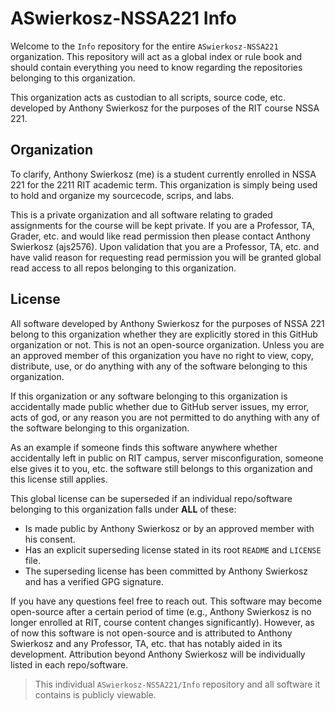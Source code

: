# ASwierkosz-NSSA221 Info

Welcome to the `Info` repository for the entire `ASwierkosz-NSSA221` organization. This repository
will act as a global index or rule book and should contain everything you need to know regarding the
repositories belonging to this organization.

This organization acts as custodian to all scripts, source code, etc. developed by Anthony Swierkosz
for the purposes of the RIT course NSSA 221.

## Organization

To clarify, Anthony Swierkosz (me) is a student currently enrolled in NSSA 221 for the 2211 RIT
academic term. This organization is simply being used to hold and organize my sourcecode, scrips,
and labs.

This is a private organization and all software relating to graded assignments for the course will
be kept private. If you are a Professor, TA, Grader, etc. and would like read permission then please
contact Anthony Swierkosz (ajs2576). Upon validation that you are a Professor, TA, etc. and have
valid reason for requesting read permission you will be granted global read access to all repos
belonging to this organization.

## License

All software developed by Anthony Swierkosz for the purposes of NSSA 221 belong to this organization
whether they are explicitly stored in this GitHub organization or not. This is not an open-source
organization. Unless you are an approved member of this organization you have no right to view,
copy, distribute, use, or do anything with any of the software belonging to this organization.

If this organization or any software belonging to this organization is accidentally made public
whether due to GitHub server issues, my error, acts of god, or any reason you are not permitted to
do anything with any of the software belonging to this organization.

As an example if someone finds this software anywhere whether accidentally left in public on RIT
campus, server misconfiguration, someone else gives it to you, etc. the software still belongs to
this organization and this license still applies.

This global license can be superseded if an individual repo/software belonging to this organization
falls under **ALL** of these:

- Is made public by Anthony Swierkosz or by an approved member with his consent.
- Has an explicit superseding license stated in its root `README` and `LICENSE` file.
- The superseding license has been committed by Anthony Swierkosz and has a verified GPG signature.

If you have any questions feel free to reach out. This software may become open-source after a
certain period of time (e.g., Anthony Swierkosz is no longer enrolled at RIT, course content changes
significantly). However, as of now this software is not open-source and is attributed to Anthony
Swierkosz and any Professor, TA, etc. that has notably aided in its development. Attribution beyond
Anthony Swierkosz will be individually listed in each repo/software.

> This individual `ASwierkosz-NSSA221/Info` repository and all software it contains is publicly viewable.